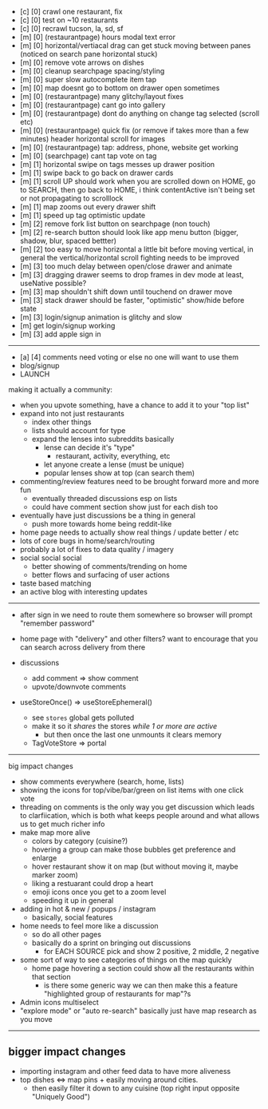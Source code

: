 - [c] [0] crawl one restaurant, fix
- [c] [0] test on ~10 restaurants
- [c] [0] recrawl tucson, la, sd, sf
- [m] [0] (restaurantpage) hours modal text error
- [m] [0] horizontal/vertiacal drag can get stuck moving between panes (noticed on search pane horizontal stuck)
- [m] [0] remove vote arrows on dishes
- [m] [0] cleanup searchpage spacing/styling
- [m] [0] super slow autocomplete item tap
- [m] [0] map doesnt go to bottom on drawer open sometimes
- [m] [0] (restaurantpage) many glitchy/layout fixes
- [m] [0] (restaurantpage) cant go into gallery
- [m] [0] (restaurantpage) dont do anything on change tag selected (scroll etc)
- [m] [0] (restaurantpage) quick fix (or remove if takes more than a few minutes) header horizontal scroll for images
- [m] [0] (restaurantpage) tap: address, phone, website get working
- [m] [0] (searchpage) cant tap vote on tag
- [m] [1] horizontal swipe on tags messes up drawer position
- [m] [1] swipe back to go back on drawer cards
- [m] [1] scroll UP should work when you are scrolled down on HOME, go to SEARCH, then go back to HOME, i think contentActive isn't being set or not propagating to scrolllock
- [m] [1] map zooms out every drawer shift
- [m] [1] speed up tag optimistic update
- [m] [2] remove fork list button on searchpage (non touch)
- [m] [2] re-search button should look like app menu button (bigger, shadow, blur, spaced bettter)
- [m] [2] too easy to move horizontal a little bit before moving vertical, in general the vertical/horizontal scroll fighting needs to be improved
- [m] [3] too much delay between open/close drawer and animate
- [m] [3] dragging drawer seems to drop frames in dev mode at least, useNative possible?
- [m] [3] map shouldn't shift down until touchend on drawer move
- [m] [3] stack drawer should be faster, "optimistic" show/hide before state
- [m] [3] login/signup animation is glitchy and slow
- [m] get login/signup working
- [m] [3] add apple sign in

---

- [a] [4] comments need voting or else no one will want to use them
- blog/signup
- LAUNCH

making it actually a community:

- when you upvote something, have a chance to add it to your "top list"
- expand into not just restaurants
  - index other things
  - lists should account for type
  - expand the lenses into subreddits basically
    - lense can decide it's "type"
      - restaurant, activity, everything, etc
    - let anyone create a lense (must be unique)
    - popular lenses show at top (can search them)
- commenting/review features need to be brought forward more and more fun
  - eventually threaded discussions esp on lists
  - could have comment section show just for each dish too
- eventually have just discussions be a thing in general
  - push more towards home being reddit-like
- home page needs to actually show real things / update better / etc
- lots of core bugs in home/search/routing
- probably a lot of fixes to data quality / imagery
- social social social
  - better showing of comments/trending on home
  - better flows and surfacing of user actions
- taste based matching
- an active blog with interesting updates

---

- after sign in we need to route them somewhere so browser will prompt "remember password"
- home page with "delivery" and other filters? want to encourage that you can search across delivery from there
- discussions
  - add comment => show comment
  - upvote/downvote comments

- useStoreOnce() => useStoreEphemeral()
  - see `stores` global gets polluted
  - make it so it *shares* the stores *while 1 or more are active*
    - but then once the last one unmounts it clears memory
  - TagVoteStore => portal

---

big impact changes

- show comments everywhere (search, home, lists)
- showing the icons for top/vibe/bar/green on list items with one click vote
- threading on comments is the only way you get discussion which leads to clarfiication, which is both what keeps people around and what allows us to get much richer info
- make map more alive
  - colors by category (cuisine?)
  - hovering a group can make those bubbles get preference and enlarge
  - hover restaurant show it on map (but without moving it, maybe marker zoom)
  - liking a restuarant could drop a heart
  - emoji icons once you get to a zoom level
  - speeding it up in general
- adding in hot & new / popups / instagram
  - basically, social features
- home needs to feel more like a discussion
  - so do all other pages
  - basically do a sprint on bringing out discussions
    - for EACH SOURCE pick and show 2 positive, 2 middle, 2 negative
- some sort of way to see categories of things on the map quickly
  - home page hovering a section could show all the restaurants within that section
    - is there some generic way we can then make this a feature "highlighted group of restaurants for map"?s
- Admin icons multiselect
- "explore mode" or "auto re-search" basically just have map research as you move

---

## bigger impact changes

- importing instagram and other feed data to have more aliveness
- top dishes <=> map pins + easily moving around cities.
  - then easily filter it down to any cuisine (top right input opposite "Uniquely Good")
